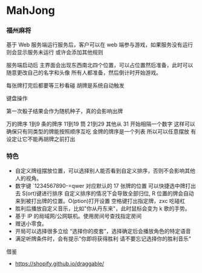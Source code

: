 # MahJong

### 福州麻将 
基于 Web
服务端运行服务后，客户可以在 web 端参与游戏，如果服务没有运行 则会显示服务未运行
或许会添加其他规则

服务端启动后 主界面会出现东西南北四个位置，可以占位置然后准备，此时可以随意更改自己的名字和头像 所有人都准备，然后倒计时开始游戏。

每张牌打完后都要等三秒看碰
胡牌是系统自动触发

键盘操作

第一次骰子结果会作为随机种子，真的会影响出牌

万的牌序 1到9 条的牌序 11到19 筒 21到29 其他从 31 开始相隔一个数字
这样可以确保只有同类型的牌能按照顺序互吃
金牌的牌序是一个列表 所以可以任意摆放 有设定让它不能再胡牌之前打出


### 特色
- 自定义牌组摆放位置，可以选择别人能否看到自定义排序，否则不会影响其他人的视角。
- 数字键 `1234567890-=qwer  对应默认的 17 张牌的位置 可以快捷选中牌打出去 S(ort)键进行排序 自定义排序的情况下会导致全部归位, R 位置的牌会自动来到被打出牌的位置。O(ption)打开设置 空格键打出指定牌，zxc 吃碰杠
- 胜利后播放自定义音乐，比如"你从丹东来"，此时鼠标会变为 k 歌的手势。
- 基于 IP 的局域网/公网联机。使用房间号查找指定房间
- 赠送小零食。
- 开局可以选择很多立绘 “选择你的皮套”，选择确定后会播放角色的特定语音
- 满足听牌条件时，会有提示"你即将获得胜利 请不要忘记选择你的胜利音乐"



借鉴
- https://shopify.github.io/draggable/




